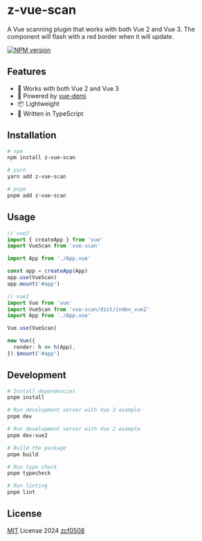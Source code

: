 # z-vue-scan

A Vue scanning plugin that works with both Vue 2 and Vue 3. The component will flash with a red border when it will update.

[![NPM version](https://img.shields.io/npm/v/z-vue-scan?color=a1b858&label=)](https://www.npmjs.com/package/z-vue-scan)

## Features

- 🎯 Works with both Vue 2 and Vue 3
- 🔄 Powered by [vue-demi](https://github.com/vueuse/vue-demi)
- 📦 Lightweight
- 💪 Written in TypeScript

## Installation

```bash
# npm
npm install z-vue-scan

# yarn
yarn add z-vue-scan

# pnpm
pnpm add z-vue-scan
```

## Usage

```ts
// vue3
import { createApp } from 'vue'
import VueScan from 'vue-scan'

import App from './App.vue'

const app = createApp(App)
app.use(VueScan)
app.mount('#app')
```

```ts
// vue2
import Vue from 'vue'
import VueScan from 'vue-scan/dist/index_vue2'
import App from './App.vue'

Vue.use(VueScan)

new Vue({
  render: h => h(App),
}).$mount('#app')
```

## Development

```bash
# Install dependencies
pnpm install

# Run development server with Vue 3 example
pnpm dev

# Run development server with Vue 2 example
pnpm dev:vue2

# Build the package
pnpm build

# Run type check
pnpm typecheck

# Run linting
pnpm lint
```

## License

[MIT](./LICENSE) License  2024 [zcf0508](https://github.com/zcf0508)
